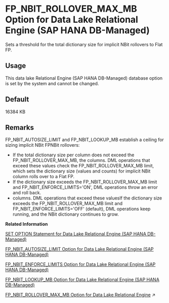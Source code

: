 <!-- loio9035f14a9b62495a9278924113575b2c -->

# FP\_NBIT\_ROLLOVER\_MAX\_MB Option for Data Lake Relational Engine \(SAP HANA DB-Managed\)

Sets a threshold for the total dictionary size for implicit NBit rollovers to Flat FP.



<a name="loio9035f14a9b62495a9278924113575b2c__section_jc5_4pn_vwb"/>

## Usage

This data lake Relational Engine \(SAP HANA DB-Managed\) database option is set by the system and cannot be changed.



<a name="loio9035f14a9b62495a9278924113575b2c__section_o4k_bks_lrb"/>

## Default

16384 KB



<a name="loio9035f14a9b62495a9278924113575b2c__section_zht_2jp_ywb"/>

## Remarks

FP\_NBIT\_AUTOSIZE\_LIMIT and FP\_NBIT\_LOOKUP\_MB establish a ceiling for sizing implicit NBit FPNBit rollovers:

-   If the total dictionary size per column does not exceed the FP\_NBIT\_ROLLOVER\_MAX\_MB, the columns. DML operations that exceed these values check the FP\_NBIT\_ROLLOVER\_MAX\_MB limit, which sets the dictionary size \(values and counts\) for implicit NBit column rolls over to a Flat FP.
-   If the dictionary size exceeds the FP\_NBIT\_ROLLOVER\_MAX\_MB limit and FP\_NBIT\_ENFORCE\_LIMITS='ON', DML operations throw an error and roll back.
-   columns. DML operations that exceed these valuesIf the dictionary size exceeds the FP\_NBIT\_ROLLOVER\_MAX\_MB limit and FP\_NBIT\_ENFORCE\_LIMITS='OFF' \(default\), DML operations keep running, and the NBit dictionary continues to grow.

**Related Information**  


[SET OPTION Statement for Data Lake Relational Engine \(SAP HANA DB-Managed\)](../030-sql-statements/set-option-statement-for-data-lake-relational-engine-sap-hana-db-managed-84a37a4.md "Changes options that affect the behavior of the database and its compatibility with Transact-SQL. Setting the value of an option can change the behavior for all users or an individual user, in either a temporary or permanent scope.")

[FP\_NBIT\_AUTOSIZE\_LIMIT Option for Data Lake Relational Engine \(SAP HANA DB-Managed\)](fp-nbit-autosize-limit-option-for-data-lake-relational-engine-sap-hana-db-managed-829744c.md "Limits the number of distinct values in columns that implicitly load as NBit FP.")

[FP\_NBIT\_ENFORCE\_LIMITS Option for Data Lake Relational Engine \(SAP HANA DB-Managed\)](fp-nbit-enforce-limits-option-for-data-lake-relational-engine-sap-hana-db-managed-2e6a10d.md "Enforces sizing limits for explicit and implicit NBit columns.")

[FP\_NBIT\_LOOKUP\_MB Option for Data Lake Relational Engine \(SAP HANA DB-Managed\)](fp-nbit-lookup-mb-option-for-data-lake-relational-engine-sap-hana-db-managed-3a6a1e3.md "Limits the total dictionary size per column for implicit NBit FP columns.")

[FP_NBIT_ROLLOVER_MAX_MB Option for Data Lake Relational Engine](https://help.sap.com/viewer/19b3964099384f178ad08f2d348232a9/2023_4_QRC/en-US/a873d4b984f2101592ac80c2eed3effc.html "Sets a threshold for the total dictionary size for implicit NBit rollovers to Flat FP.") :arrow_upper_right:

